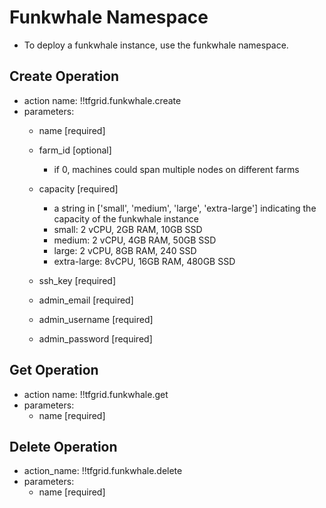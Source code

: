 # Funkwhale Namespace

- To deploy a funkwhale instance, use the funkwhale namespace.

## Create Operation

- action name: !!tfgrid.funkwhale.create
- parameters:
  - name [required]
  - farm_id [optional]
    - if 0, machines could span multiple nodes on different farms
  - capacity [required]
    - a string in ['small', 'medium', 'large', 'extra-large'] indicating the capacity of the funkwhale instance
    - small: 2 vCPU, 2GB RAM, 10GB SSD
    - medium: 2 vCPU, 4GB RAM, 50GB SSD
    - large: 2 vCPU, 8GB RAM, 240 SSD
    - extra-large: 8vCPU, 16GB RAM, 480GB SSD
  
  - ssh_key [required]
  - admin_email [required]
  - admin_username [required]
  - admin_password [required]

## Get Operation

- action name: !!tfgrid.funkwhale.get
- parameters:
  - name [required]

## Delete Operation

- action_name: !!tfgrid.funkwhale.delete
- parameters:
  - name [required]
